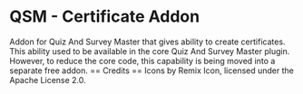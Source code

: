 # QSM - Certificate Addon
Addon for Quiz And Survey Master that gives ability to create certificates. This ability used to be available in the core Quiz And Survey Master plugin. However, to reduce the core code, this capability is being moved into a separate free addon.
== Credits ==
Icons by Remix Icon, licensed under the Apache License 2.0.